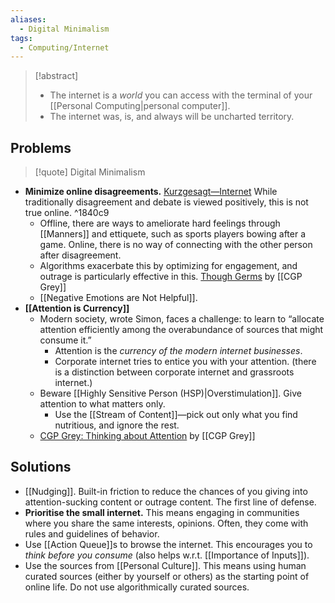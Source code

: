 ```yaml
---
aliases:
  - Digital Minimalism
tags:
  - Computing/Internet
---
```

> [!abstract]
> - The internet is a _world_ you can access with the terminal of your [[Personal Computing|personal computer]].
> - The internet was, is, and always will be uncharted territory.
## Problems

> [!quote] Digital Minimalism

- **Minimize online disagreements.** [Kurzgesagt—Internet](https://www.youtube.com/watch?v=fuFlMtZmvY0) While traditionally disagreement and debate is viewed positively, this is not true online. ^1840c9
	- Offline, there are ways to ameliorate hard feelings through [[Manners]] and ettiquete, such as sports players bowing after a game. Online, there is no way of connecting with the other person after disagreement.
	- Algorithms exacerbate this by optimizing for engagement, and outrage is particularly effective in this. [Though Germs](https://www.youtube.com/watch?v=rE3j_RHkqJc) by [[CGP Grey]]
	- [[Negative Emotions are Not Helpful]].
- **[[Attention is Currency]]**
	- Modern society, wrote Simon, faces a challenge: to learn to “allocate attention efficiently among the overabundance of sources that might consume it.”
		- Attention is the _currency of the modern internet businesses_.
		- Corporate internet tries to entice you with your attention. (there is a distinction between corporate internet and grassroots internet.)
	- Beware [[Highly Sensitive Person (HSP)|Overstimulation]]. Give attention to what matters only.
		- Use the [[Stream of Content]]—pick out only what you find nutritious, and ignore the rest.
	- [CGP Grey: Thinking about Attention](https://www.youtube.com/watch?v=wf2VxeIm1no&t=27s) by [[CGP Grey]]

## Solutions

- [[Nudging]]. Built-in friction to reduce the chances of you giving into attention-sucking content or outrage content. The first line of defense.
- **Prioritise the small internet.** This means engaging in communities where you share the same interests, opinions. Often, they come with rules and guidelines of behavior.
- Use [[Action Queue]]s to browse the internet. This encourages you to _think before you consume_ (also helps w.r.t. [[Importance of Inputs]]).
- Use the sources from [[Personal Culture]]. This means using human curated sources (either by yourself or others) as the starting point of online life. Do not use algorithmically curated sources.

